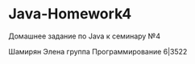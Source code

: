 # Java-Homework4
Домашнее задание по Java к семинару №4

Шамирян Элена 
группа Программирование 6|3522
